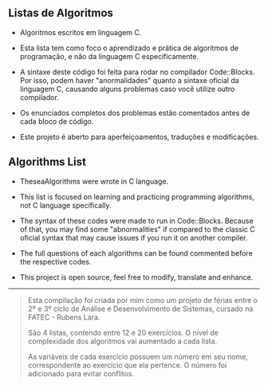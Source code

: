 
## Listas de Algoritmos
- Algoritmos escritos em linguagem C.
 
- Esta lista tem como foco o aprendizado e prática de algoritmos de programação,
e não da linguagem C especificamente.

- A sintaxe deste código foi feita para rodar no compilador Code::Blocks.
Por isso, podem haver "anormalidades" quanto a sintaxe oficial da linguagem C,
causando alguns problemas caso você utilize outro compilador.

- Os enunciados completos dos problemas estão comentados antes de cada bloco de código.
  
- Este projeto é aberto para aperfeiçoamentos, traduções e modificações.

## Algorithms List
- TheseaAlgorithms were wrote in C language.
 
- This list is focused on learning and practicing programming algorithms, not C language specifically.

- The syntax of these codes were made to run in Code::Blocks.
Because of that, you may find some "abnormalities" if compared to the classic C oficial syntax that may cause issues if you run it on another compiler.

- The full questions of each algorithms can be found commented before the respective codes.
  
- This project is open source, feel free to modify, translate and enhance.


---

> Esta compilação foi criada por mim como um projeto de férias entre o
> 2º e 3º ciclo de Análise e Desenvolvimento de Sistemas, cursado na
> FATEC - Rubens Lara.
> 
> São 4 listas, contendo entre 12 e 20 exercícios. O nível de
> complexidade dos algoritmos vai aumentado a cada lista.
> 
> As variáveis de cada exercício possuem um número em seu nome,
> correspondente ao exercício que ela pertence. O número foi adicionado
> para evitar conflitos.
